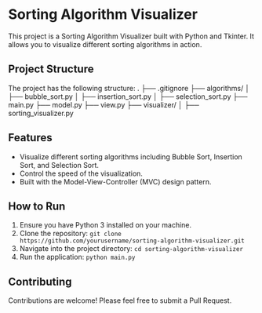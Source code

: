 # Sorting Algorithm Visualizer

This project is a Sorting Algorithm Visualizer built with Python and Tkinter. It allows you to visualize different sorting algorithms in action.

## Project Structure

The project has the following structure:
.
├── .gitignore
├── algorithms/
│   ├── bubble_sort.py
│   ├── insertion_sort.py
│   ├── selection_sort.py
├── main.py
├── model.py
├── view.py
├── visualizer/
│   ├── sorting_visualizer.py


## Features

- Visualize different sorting algorithms including Bubble Sort, Insertion Sort, and Selection Sort.
- Control the speed of the visualization.
- Built with the Model-View-Controller (MVC) design pattern.

## How to Run

1. Ensure you have Python 3 installed on your machine.
2. Clone the repository: `git clone https://github.com/yourusername/sorting-algorithm-visualizer.git`
3. Navigate into the project directory: `cd sorting-algorithm-visualizer`
4. Run the application: `python main.py`

## Contributing

Contributions are welcome! Please feel free to submit a Pull Request.